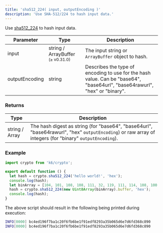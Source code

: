 ```yaml
---
title: 'sha512_224( input, outputEncoding )'
description: 'Use SHA-512/224 to hash input data.'
---
```


Use [sha512_224](https://golang.org/pkg/crypto/sha512/) to hash input data.

| Parameter      | Type                 | Description                                       |
| -------------- | -------------------- | --------------------------------------------------|
| input          | string / ArrayBuffer <sup>(≥ v0.31.0)</sup> | The input string or `ArrayBuffer` object to hash. |
| outputEncoding | string               | Describes the type of encoding to use for the hash value. Can be "base64", "base64url", "base64rawurl", "hex" or "binary". |

### Returns

| Type           | Description |
| -------------- | ----------- |
| string / Array | The hash digest as string (for "base64", "base64url", "base64rawurl", "hex" `outputEncoding`) or raw array of integers (for "binary" `outputEncoding`). |


### Example

<CodeGroup labels={[]}>

```javascript
import crypto from 'k6/crypto';

export default function () {
  let hash = crypto.sha512_224('hello world!', 'hex');
  console.log(hash);
  let binArray = [104, 101, 108, 108, 111, 32, 119, 111, 114, 108, 100, 33];
  hash = crypto.sha512_224(new Uint8Array(binArray).buffer, 'hex');
  console.log(hash);
}
```

</CodeGroup>

The above script should result in the following being printed during execution:

```bash
INFO[0000] bc4ed196f7ba1c20f6fb6be1f91edf8293a35b065d6e7d6fd368c890
INFO[0000] bc4ed196f7ba1c20f6fb6be1f91edf8293a35b065d6e7d6fd368c890
```
